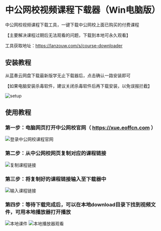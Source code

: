 # 中公网校视频课程下载器（Win电脑版）

中公网校视频课程下载工具，一键下载中公网校上面已购买的付费课程

【主要解决课程过期后无法观看的问题，下载到本地可永久观看】

工具获取地址：https://lanzouw.com/s/course-downloader

## 安装教程
从蓝奏云网盘下载最新版学无止下载器后，点击确认一路安装即可

【如果电脑安装杀毒软件，建议关闭杀毒软件后再下载安装，以免误报拦截】

![setup](https://github.com/PyJun/xiaoetech_downlaoder/assets/39453044/e233a6a5-9d22-46eb-874e-90b9c8a91572)


## 使用教程
### 第一步：电脑网页打开中公网校官网（ https://xue.eoffcn.com ）
![登录中公网校课程官网](https://github.com/PyJun/offcn_downloader/assets/39453044/b3521825-541b-4b66-be31-3ef65051423e)
### 第二步：从中公网校网页复制对应的课程链接
![复制课程链接](https://github.com/PyJun/offcn_downloader/assets/39453044/c4ae07cf-ea6e-4cfd-a445-cf745425d698)
### 第三步：将复制好的课程链接输入至下载器中
![输入课程链接](https://github.com/PyJun/offcn_downloader/assets/39453044/9f86cd53-3124-4ccc-b3d7-1d0835857fa3)
### 第四步：等待下载完成后，可以在本地download目录下找到视频文件，可用本地播放器打开播放
![本地课件](https://github.com/PyJun/offcn_downloader/assets/39453044/c2268358-a258-4cd7-a52f-da225986e235)
![本地播放器观看](https://github.com/PyJun/offcn_downloader/assets/39453044/93281cc1-aa38-4d33-a993-f591d6f25e2b)
